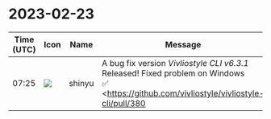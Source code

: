 # 2023-02-23

|Time (UTC)|Icon|Name|Message|
|---|---|---|---|
|07:25|![](https://avatars.slack-edge.com/2018-04-27/354445776386_e258f5ed5ba887b08668_72.jpg)|shinyu|A bug fix version *Vivliostyle CLI v6.3.1* Released! Fixed problem on Windows<br>✅ <https://github.com/vivliostyle/vivliostyle-cli/pull/380|fix: Update Playwright to 1.31.1 (Chromium 111.0.5563.19, bugfixed on Windows)><br><blockquote>The Chromium version installed with Playwright v1.31.0 had a bug that shows extra cmd windows in headless mode on Windows.<br><br>• <https://github.com/microsoft/playwright/issues/21093|microsoft/playwright#21093><br><br>I tested `vivliostyle build` command on Windows and reproduced this problem. See screenshot:<br><br><https://user-images.githubusercontent.com/3324737/220836554-320024c5-91f5-479f-a5f9-02ea458d928e.png|Screenshot 2023-02-23 at 15 11 36><br><br><https://github.com/microsoft/playwright/releases/tag/v1.31.1|Playwright v1.31.1> resolves this problem:<br><br>> <https://github.com/microsoft/playwright/issues/21093|microsoft/playwright#21093> - [Regression v1.31] Headless Windows shows cascading cmd windows</blockquote>|
